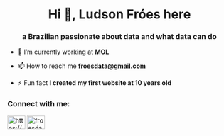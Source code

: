 <h1 align="center">Hi 👋, Ludson Fróes here</h1>
<h3 align="center">a Brazilian passionate about data and what data can do</h3>

- 🔭 I’m currently working at **MOL**

- 📫 How to reach me **froesdata@gmail.com**

- ⚡ Fun fact **I created my first website at 10 years old**

<h3 align="left">Connect with me:</h3>
<p align="left">
<a href="https://linkedin.com/in/https://www.linkedin.com/in/ludsonfelipefroes/" target="blank"><img align="center" src="https://raw.githubusercontent.com/rahuldkjain/github-profile-readme-generator/master/src/images/icons/Social/linked-in-alt.svg" alt="https://www.linkedin.com/in/ludsonfelipefroes/" height="30" width="40" /></a>
<a href="https://www.hackerrank.com/froesdata" target="blank"><img align="center" src="https://raw.githubusercontent.com/rahuldkjain/github-profile-readme-generator/master/src/images/icons/Social/hackerrank.svg" alt="froesdata" height="30" width="40" /></a>
</p>
